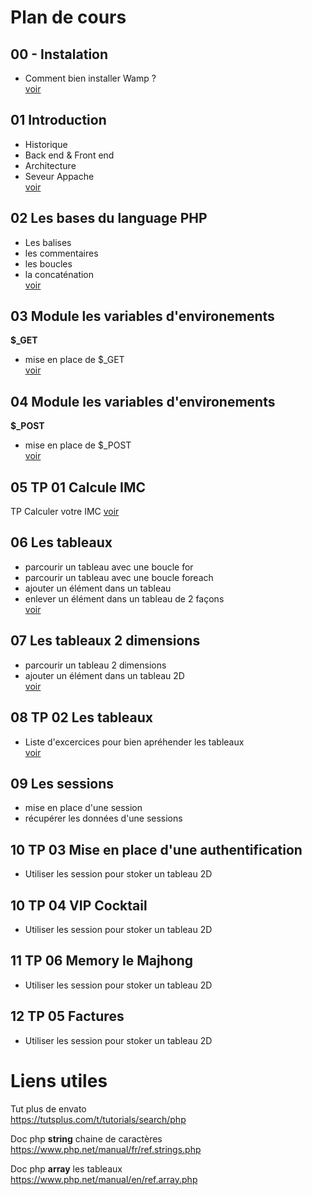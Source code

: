 # Plan de cours


## 00 - Instalation
- Comment bien installer Wamp ?  
[voir](https://github.com/seven-valley/formation-php-mai-2024/tree/main/00%20Installation%20Wamp)
## 01 Introduction
- Historique  
- Back end & Front end  
- Architecture  
- Seveur Appache  
[voir](https://github.com/seven-valley/formation-php-mai-2024/blob/main/01%20PHP%208%20Introduction.pdf)  

## 02 Les bases du language PHP
- Les balises  
- les commentaires  
- les boucles  
- la concaténation  
[voir](https://github.com/seven-valley/formation-php-mai-2024/blob/main/02%20PHP%208%20les%20bases%20du%20language.pdf)  

## 03 Module les variables d'environements
**$_GET**  
- mise en place de $_GET   
[voir](https://github.com/seven-valley/formation-php-mai-2024/tree/main/03%20M%C3%A9thode%20GET)
## 04 Module les variables d'environements
**$_POST**     
- mise en place de $_POST   
[voir](https://github.com/seven-valley/formation-php-mai-2024/tree/main/04%20M%C3%A9thode%20POST)
## 05 TP 01 Calcule IMC
TP Calculer votre  IMC
[voir](https://github.com/seven-valley/formation-php-mai-2024/tree/main/05%20TP%2001%20IMC)
## 06 Les tableaux
- parcourir un tableau avec une boucle for
- parcourir un tableau avec une boucle foreach
- ajouter un élément dans un tableau
- enlever un élément dans un tableau de 2 façons    
[voir](https://github.com/seven-valley/formation-php-mai-2024/tree/main/06%20Les%20tableaux)

## 07 Les tableaux 2 dimensions
- parcourir un tableau 2 dimensions
- ajouter un élément dans un tableau 2D  
[voir](https://github.com/seven-valley/formation-php-mai-2024/tree/main/07%20Les%20tableaux%202D)
## 08 TP 02 Les tableaux
- Liste d'excercices pour bien apréhender les tableaux  
[voir](https://github.com/seven-valley/formation-php-mai-2024/tree/main/06%20Les%20tableaux)
## 09 Les sessions
- mise en place d'une session
- récupérer les données d'une sessions

## 10 TP 03 Mise en place d'une authentification
- Utiliser les session pour stoker un tableau 2D

## 10 TP 04 VIP Cocktail
- Utiliser les session pour stoker un tableau 2D

## 11 TP 06 Memory le Majhong
- Utiliser les session pour stoker un tableau 2D

## 12 TP 05 Factures
- Utiliser les session pour stoker un tableau 2D



# Liens utiles

Tut plus de envato  
https://tutsplus.com/t/tutorials/search/php 

Doc php **string** chaine de caractères  
https://www.php.net/manual/fr/ref.strings.php  

Doc php **array** les tableaux  
https://www.php.net/manual/en/ref.array.php

